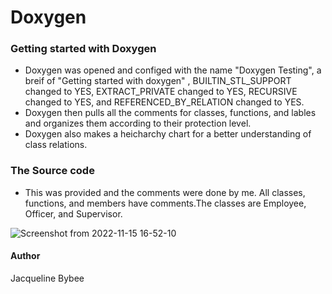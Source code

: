 # Doxygen

### Getting started with Doxygen
* Doxygen was opened and configed with the name "Doxygen Testing", a breif of "Getting started with doxygen" ,  BUILTIN_STL_SUPPORT changed to YES, EXTRACT_PRIVATE changed to YES, RECURSIVE changed to YES, and REFERENCED_BY_RELATION changed to YES.
* Doxygen then pulls all the comments for classes, functions, and lables and organizes them according to their protection level.
* Doxygen also makes a heicharchy chart for a better understanding of class relations.

### The Source code
* This was provided and the comments were done by me. All classes, functions, and members have comments.The classes are Employee, Officer, and Supervisor.

![Screenshot from 2022-11-15 16-52-10](https://user-images.githubusercontent.com/89400113/202042249-018a47e7-b0a6-4c83-be99-96e73435319a.png)
#### Author
Jacqueline Bybee
